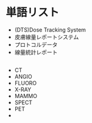 # 単語リスト

- (DTS)Dose Tracking System
- 皮膚線量レポートシステム
- プロトコルデータ
- 線量統計レポート

## 

- CT
- ANGIO
- FLUORO
- X-RAY
- MAMMO
- SPECT
- PET
- 